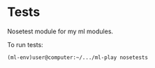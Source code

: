 Tests
=====

Nosetest module for my ml modules.

To run tests:
```
(ml-env)user@computer:~/.../ml-play nosetests
```